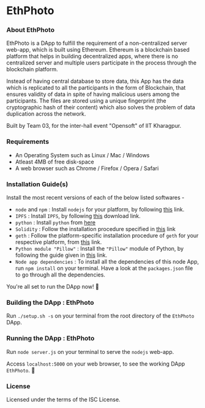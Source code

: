 # EthPhoto

### About EthPhoto

EthPhoto is a DApp to fulfill the requirement of a non-centralized server web-app, which is built using Ethereum. Ethereum is a blockchain based platform that helps in building decentralized apps, where there is no centralized server and multiple users participate in the process through the blockchain platform. 

Instead of having central database to store data, this App has the data which is replicated to all the participants in the form of Blockchain, that ensures validity of data in spite of having malicious users among the participants. The files are stored using a unique fingerprint (the cryptographic hash of their content) which also solves the problem of data duplication across the network.

Built by Team 03, for the inter-hall event "Opensoft" of IIT Kharagpur.

### Requirements

- An Operating System such as Linux / Mac / Windows
- Atleast 4MB of free disk-space
- A web browser such as Chrome / Firefox / Opera / Safari

### Installation Guide(s)

Install the most recent versions of each of the below listed softwares -

- `node` and `npm` : Install `nodejs` for your platform, by following [this](https://nodejs.org/en/download/current/) link.
- `IPFS` : Install `IPFS`, by following [this](https://ipfs.io/docs/install/) download link.
- `python` : Install `python` from [here](https://www.python.org/downloads/)
- `Solidity` : Follow the installation procedure specified in [this](https://solidity.readthedocs.io/en/develop/installing-solidity.html) link
- `geth` : Follow the platform-specific installation procedure of `geth` for your respective platform, from [this](https://www.ethereum.org/cli) link.
- `Python module "Pillow"` : Install the `"Pillow"` module of Python, by following the guide given in [this](http://pillow.readthedocs.io/en/3.0.x/installation.html) link.
- `Node app dependencies` : To install all the dependencies of this node App, run `npm install` on your terminal. Have a look at the `packages.json` file to go through all the dependencies.

You're all set to run the DApp now!  :tada:

### Building the DApp : EthPhoto

Run `./setup.sh -s` on your terminal from the root directory of the `EthPhoto` DApp.

### Running the DApp : EthPhoto

Run `node server.js` on your terminal to serve the `nodejs` web-app.

Access `localhost:5000` on your web browser, to see the working DApp `EthPhoto`. :tada: 

### License

Licensed under the terms of the ISC License.